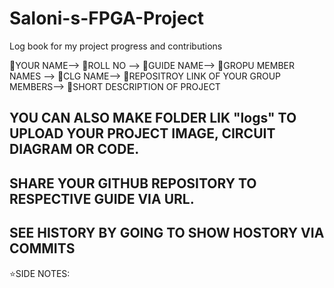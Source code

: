 # Saloni-s-FPGA-Project
Log book for my project progress and contributions

🔵YOUR NAME-->
🔵ROLL NO -->
🔵GUIDE NAME-->
🔵GROPU MEMBER NAMES -->
🔵CLG NAME-->
🔵REPOSITROY LINK OF YOUR GROUP MEMBERS-->
🔵SHORT DESCRIPTION OF PROJECT


## YOU CAN ALSO MAKE FOLDER LIK "logs" TO UPLOAD YOUR PROJECT IMAGE, CIRCUIT DIAGRAM OR CODE.

## SHARE YOUR GITHUB REPOSITORY TO RESPECTIVE GUIDE VIA URL.
## SEE HISTORY BY GOING TO SHOW HOSTORY VIA COMMITS


⭐SIDE NOTES:
